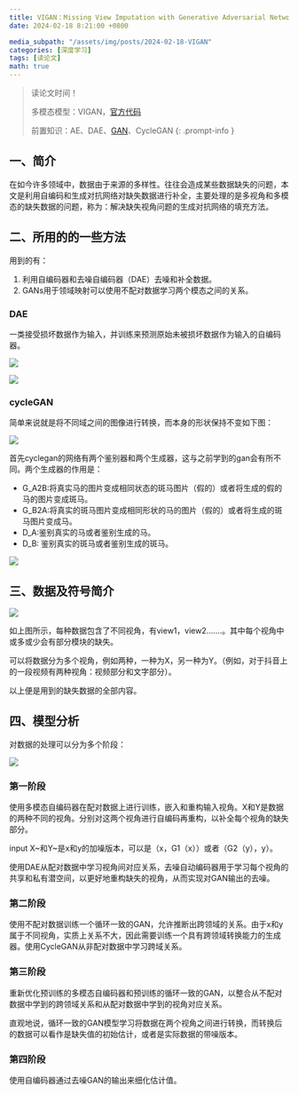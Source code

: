 ```yaml
---
title: VIGAN：Missing View Imputation with Generative Adversarial Networks
date: 2024-02-18 8:21:00 +0800

media_subpath: "/assets/img/posts/2024-02-18-VIGAN"
categories: [深度学习]
tags: [读论文]
math: true
---
```


> 读论文时间！
>
> 多模态模型：VIGAN，[官方代码](https://github.com/chaoshangcs/VIGAN)
>
> 前置知识：AE、DAE、[GAN](https://qmmms.github.io/posts/Generative-Adversarial-Nets/)、CycleGAN
{: .prompt-info }

## 一、简介

在如今许多领域中，数据由于来源的多样性。往往会造成某些数据缺失的问题，本文是利用自编码和生成对抗网络对缺失数据进行补全，主要处理的是多视角和多模态的缺失数据的问题，称为：解决缺失视角问题的生成对抗网络的填充方法。

## 二、所用的的一些方法

用到的有：

1. 利用自编码器和去噪自编码器（DAE）去噪和补全数据。
2. GANs用于领域映射可以使用不配对数据学习两个模态之间的关系。

### DAE

一类接受损坏数据作为输入，并训练来预测原始未被损坏数据作为输入的自编码器。

![](dae.jpg)

![](re.png)

### cycleGAN

简单来说就是将不同域之间的图像进行转换，而本身的形状保持不变如下图：

![](xiaoguo.png)

首先cyclegan的网络有两个鉴别器和两个生成器，这与之前学到的gan会有所不同。两个生成器的作用是：

- G_A2B:将真实马的图片变成相同状态的斑马图片（假的）或者将生成的假的马的图片变成斑马。
- G_B2A:将真实的斑马图片变成相同形状的马的图片（假的）或者将生成的斑马图片变成马。
- D_A:鉴别真实的马或者鉴别生成的马。
- D_B: 鉴别真实的斑马或者鉴别生成的斑马。

![](cyclegan.png)

## 三、数据及符号简介

![](data.png)

如上图所示，每种数据包含了不同视角，有view1，view2.......。其中每个视角中或多或少会有部分模块的缺失。

可以将数据分为多个视角，例如两种，一种为X，另一种为Y。（例如，对于抖音上的一段视频有两种视角：视频部分和文字部分）。

以上便是用到的缺失数据的全部内容。

## 四、模型分析

对数据的处理可以分为多个阶段：

![](all.png)

### 第一阶段

使用多模态自编码器在配对数据上进行训练，嵌入和重构输入视角。X和Y是数据的两种不同的视角。分别对这两个视角进行自编码再重构，以补全每个视角的缺失部分。

input X~和Y~是x和y的加噪版本，可以是（x，G1（x））或者（G2（y），y）。

使用DAE从配对数据中学习视角间对应关系，去噪自动编码器用于学习每个视角的共享和私有潜空间，以更好地重构缺失的视角，从而实现对GAN输出的去噪。

### 第二阶段

使用不配对数据训练一个循环一致的GAN，允许推断出跨领域的关系。由于x和y属于不同视角，实质上关系不大，因此需要训练一个具有跨领域转换能力的生成器。使用CycleGAN从非配对数据中学习跨域关系。

### 第三阶段

重新优化预训练的多模态自编码器和预训练的循环一致的GAN，以整合从不配对数据中学到的跨领域关系和从配对数据中学到的视角对应关系。

直观地说，循环一致的GAN模型学习将数据在两个视角之间进行转换，而转换后的数据可以看作是缺失值的初始估计，或者是实际数据的带噪版本。

### 第四阶段

使用自编码器通过去噪GAN的输出来细化估计值。

